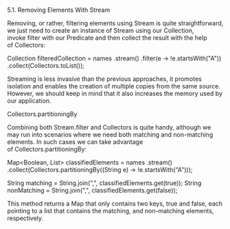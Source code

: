 5.1. Removing Elements With Stream

Removing, or rather, filtering elements using Stream is quite straightforward, we just need to create an instance of Stream using our Collection, invoke filter with our Predicate and then collect the result with the help of Collectors:

Collection<String> filteredCollection = names
  .stream()
  .filter(e -> !e.startsWith("A"))
  .collect(Collectors.toList());

Streaming is less invasive than the previous approaches, it promotes isolation and enables the creation of multiple copies from the same source. However, we should keep in mind that it also increases the memory used by our application.



Collectors.partitioningBy

Combining both Stream.filter and Collectors is quite handy, although we may run into scenarios where we need both matching and non-matching elements. In such cases we can take advantage of Collectors.partitioningBy:

Map<Boolean, List<String>> classifiedElements = names
    .stream()
    .collect(Collectors.partitioningBy((String e) -> 
      !e.startsWith("A")));

String matching = String.join(",",
  classifiedElements.get(true));
String nonMatching = String.join(",",
  classifiedElements.get(false));

This method returns a Map that only contains two keys, true and false, each pointing to a list that contains the matching, and non-matching elements, respectively.